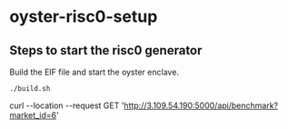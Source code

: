 # oyster-risc0-setup
## Steps to start the risc0 generator 

Build the EIF file and start the oyster enclave.
```
./build.sh
```

curl --location --request GET 'http://3.109.54.190:5000/api/benchmark?market_id=6'